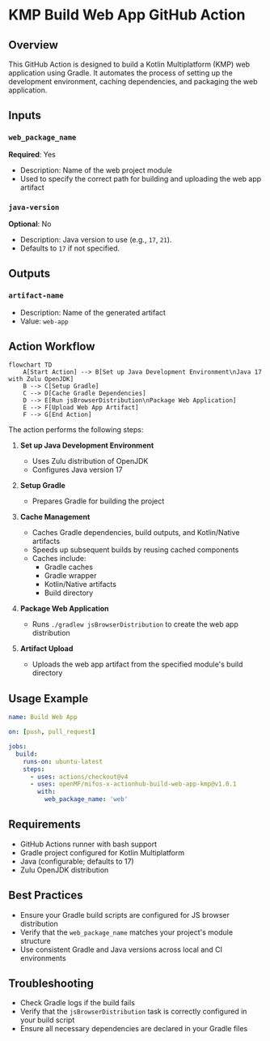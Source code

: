 # KMP Build Web App GitHub Action

## Overview

This GitHub Action is designed to build a Kotlin Multiplatform (KMP) web application using Gradle. It automates the process of setting up the development environment, caching dependencies, and packaging the web application.

## Inputs

### `web_package_name`
**Required**: Yes
- Description: Name of the web project module
- Used to specify the correct path for building and uploading the web app artifact

### `java-version`
**Optional**: No
- Description: Java version to use (e.g., `17`, `21`).
- Defaults to `17` if not specified.

## Outputs

### `artifact-name`
- Description: Name of the generated artifact
- Value: `web-app`

## Action Workflow

```mermaid
flowchart TD
    A[Start Action] --> B[Set up Java Development Environment\nJava 17 with Zulu OpenJDK]
    B --> C[Setup Gradle]
    C --> D[Cache Gradle Dependencies]
    D --> E[Run jsBrowserDistribution\nPackage Web Application]
    E --> F[Upload Web App Artifact]
    F --> G[End Action]
```

The action performs the following steps:

1. **Set up Java Development Environment**
    - Uses Zulu distribution of OpenJDK
    - Configures Java version 17

2. **Setup Gradle**
    - Prepares Gradle for building the project

3. **Cache Management**
    - Caches Gradle dependencies, build outputs, and Kotlin/Native artifacts
    - Speeds up subsequent builds by reusing cached components
    - Caches include:
        - Gradle caches
        - Gradle wrapper
        - Kotlin/Native artifacts
        - Build directory

4. **Package Web Application**
    - Runs `./gradlew jsBrowserDistribution` to create the web app distribution

5. **Artifact Upload**
    - Uploads the web app artifact from the specified module's build directory

## Usage Example

```yaml
name: Build Web App

on: [push, pull_request]

jobs:
  build:
    runs-on: ubuntu-latest
    steps:
      - uses: actions/checkout@v4
      - uses: openMF/mifos-x-actionhub-build-web-app-kmp@v1.0.1
        with:
          web_package_name: 'web'
```

## Requirements

- GitHub Actions runner with bash support
- Gradle project configured for Kotlin Multiplatform
- Java (configurable; defaults to 17)
- Zulu OpenJDK distribution

## Best Practices

- Ensure your Gradle build scripts are configured for JS browser distribution
- Verify that the `web_package_name` matches your project's module structure
- Use consistent Gradle and Java versions across local and CI environments

## Troubleshooting

- Check Gradle logs if the build fails
- Verify that the `jsBrowserDistribution` task is correctly configured in your build script
- Ensure all necessary dependencies are declared in your Gradle files